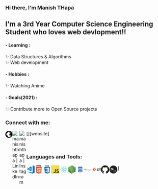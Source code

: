 ### Hi there, I'm Manish THapa 

## I'm a 3rd Year Computer Science Engineering Student who loves web devlopment!!

#### - Learning :
✨ Data Structures & Algorithms <br>
✨ Web development

#### - Hobbies :
✨ Watching Anime

#### - Goals(2021) :
✨ Contribute more to Open Source projects



### Connect with me:

[<img align="left" alt="manishthapa.herokuapp.com" width="22px" src="https://raw.githubusercontent.com/iconic/open-iconic/master/svg/globe.svg" />][website]
[<img align="left" alt="manishthapa | LinkedIn" width="22px" src="https://cdn.jsdelivr.net/npm/simple-icons@v3/icons/linkedin.svg" />][linkedin]
[<img align="left" alt="manishthapa | Instagram" width="22px" src="https://cdn.jsdelivr.net/npm/simple-icons@v3/icons/instagram.svg" />][instagram]

<br />

### Languages and Tools:

[<img align="left" alt="Visual Studio Code" width="26px" src="https://raw.githubusercontent.com/github/explore/80688e429a7d4ef2fca1e82350fe8e3517d3494d/topics/visual-studio-code/visual-studio-code.png" />][vscode]
[<img align="left" alt="HTML5" width="26px" src="https://raw.githubusercontent.com/github/explore/80688e429a7d4ef2fca1e82350fe8e3517d3494d/topics/html/html.png" />][html]]
[<img align="left" alt="CSS3" width="26px" src="https://raw.githubusercontent.com/github/explore/80688e429a7d4ef2fca1e82350fe8e3517d3494d/topics/css/css.png" />][css]
[<img align="left" alt="JavaScript" width="26px" src="https://raw.githubusercontent.com/github/explore/80688e429a7d4ef2fca1e82350fe8e3517d3494d/topics/javascript/javascript.png" />][javascript]
[<img align="left" alt="React" width="26px" src="https://raw.githubusercontent.com/github/explore/80688e429a7d4ef2fca1e82350fe8e3517d3494d/topics/react/react.png" />][react]
[<img align="left" alt="Node.js" width="26px" src="https://raw.githubusercontent.com/github/explore/80688e429a7d4ef2fca1e82350fe8e3517d3494d/topics/nodejs/nodejs.png" />][nodejs]
[<img align="left" alt="SQL" width="26px" src="https://raw.githubusercontent.com/github/explore/80688e429a7d4ef2fca1e82350fe8e3517d3494d/topics/sql/sql.png" />][sql]
[<img align="left" alt="MongoDB" width="26px" src="https://raw.githubusercontent.com/github/explore/80688e429a7d4ef2fca1e82350fe8e3517d3494d/topics/mongodb/mongodb.png" />][mongodb]
[<img align="left" alt="Git" width="26px" src="https://raw.githubusercontent.com/github/explore/80688e429a7d4ef2fca1e82350fe8e3517d3494d/topics/git/git.png" />][git]
[<img align="left" alt="GitHub" width="26px" src="https://raw.githubusercontent.com/github/explore/78df643247d429f6cc873026c0622819ad797942/topics/github/github.png" />][github]
[<img align="left" alt="Terminal" width="26px" src="https://raw.githubusercontent.com/github/explore/80688e429a7d4ef2fca1e82350fe8e3517d3494d/topics/terminal/terminal.png" />][hyper]

<br />
<br />





[hello]: https://manishthapa.herokuapp.com/
[instagram]: https://www.instagram.com/iammanish041/
[linkedin]: https://www.linkedin.com/in/manish-thapa-0705aa1a3/
[vscode]:  https://code.visualstudio.com/docs
[html]: https://devdocs.io/html/
[css]: https://developer.mozilla.org/en-US/docs/Web/CSS
[javascript]: https://developer.mozilla.org/en-US/docs/Web/JavaScript
[nodejs]: https://nodejs.org/en/docs/
[react]: https://reactjs.org/docs/getting-started.html
[mongodb]: https://docs.mongodb.com/
[sql]: https://dev.mysql.com/doc/
[git]: https://git-scm.com/doc
[github]: https://docs.github.com/en
[hyper]: https://hyper.is/